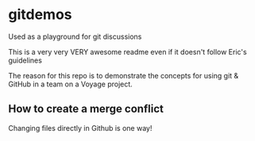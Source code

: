 # gitdemos
Used as a playground for git discussions

This is a very very VERY awesome readme even if it doesn't follow Eric's guidelines

The reason for this repo is to demonstrate the concepts for using git & GitHub
in a team on a Voyage project.

## How to create a merge conflict

Changing files directly in Github is one way!
